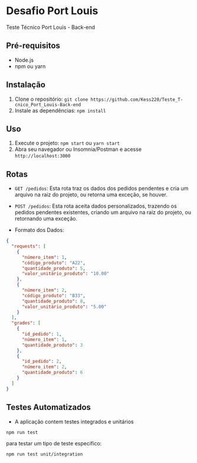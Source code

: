 # Desafio Port Louis

Teste Técnico Port Louis - Back-end

## Pré-requisitos

- Node.js
- npm ou yarn

## Instalação

1. Clone o repositório: `git clone https://github.com/Kess220/Teste_T-cnico_Port_Louis-Back-end`
2. Instale as dependências: `npm install`

## Uso

1. Execute o projeto: `npm start` ou `yarn start`
2. Abra seu navegador ou Insomnia/Postman e acesse `http://localhost:3000`

## Rotas

- `GET /pedidos`: Esta rota traz os dados dos pedidos pendentes e cria um arquivo na raiz do projeto, ou retorna uma exceção, se houver.
- `POST /pedidos`: Esta rota aceita dados personalizados, trazendo os pedidos pendentes existentes, criando um arquivo na raiz do projeto, ou retornando uma exceção.

- Formato dos Dados:

```json
{
  "requests": [
    {
      "número_item": 1,
      "código_produto": "A22",
      "quantidade_produto": 5,
      "valor_unitário_produto": "10.00"
    },
    {
      "número_item": 2,
      "código_produto": "B33",
      "quantidade_produto": 8,
      "valor_unitário_produto": "5.00"
    }
  ],
  "grades": [
    {
      "id_pedido": 1,
      "número_item": 1,
      "quantidade_produto": 3
    },
    {
      "id_pedido": 2,
      "número_item": 2,
      "quantidade_produto": 6
    }
  ]
}


```
## Testes Automatizados 

- A aplicação contem testes integrados e unitários

```bash
npm run test 
```
para testar um tipo de teste especifico:
```bash
npm run test unit/integration
```

